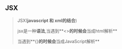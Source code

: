 ## JSX

> JSX(**javascript 和 xml的结合**)
>
> jsx是一种**语法**,当遇到**<>**的时候会**当成html解析**
>
> 当遇到**{}**的时候会**当成JavaScript解析**